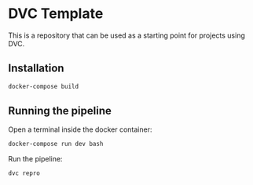 # DVC Template

This is a repository that can be used as a starting point for projects using DVC.

## Installation

```sh
docker-compose build
```

## Running the pipeline

Open a terminal inside the docker container:
```sh
docker-compose run dev bash
```

Run the pipeline:
```sh
dvc repro
```
